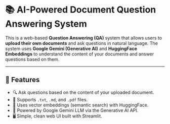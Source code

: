 # 📚 AI-Powered Document Question Answering System

This is a web-based **Question Answering (QA)** system that allows users to **upload their own documents** and ask questions in natural language. The system uses **Google Gemini (Generative AI)** and **HuggingFace Embeddings** to understand the content of your documents and answer questions based on them.

---

## 🚀 Features

- 🔍 Ask questions based on the content of your uploaded document.
- 📄 Supports `.txt`, `.md`, and `.pdf` files.
- 🧠 Uses vector embeddings (semantic search) with HuggingFace.
- 🤖 Powered by Google Gemini LLM via the Generative AI API.
- 🖥️ Simple, clean web UI built with Streamlit.

